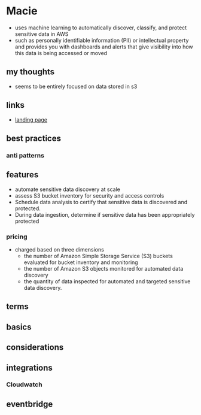 # Macie

- uses machine learning to automatically discover, classify, and protect sensitive data in AWS
- such as personally identifiable information (PII) or intellectual property and provides you with dashboards and alerts that give visibility into how this data is being accessed or moved

## my thoughts

- seems to be entirely focused on data stored in s3

## links

- [landing page](https://aws.amazon.com/macie/?did=ap_card&trk=ap_card)

## best practices

### anti patterns

## features

- automate sensitive data discovery at scale
- assess S3 bucket inventory for security and access controls
- Schedule data analysis to certify that sensitive data is discovered and protected.
- During data ingestion, determine if sensitive data has been appropriately protected

### pricing

- charged based on three dimensions
  - the number of Amazon Simple Storage Service (S3) buckets evaluated for bucket inventory and monitoring
  - the number of Amazon S3 objects monitored for automated data discovery
  - the quantity of data inspected for automated and targeted sensitive data discovery.

## terms

## basics

## considerations

## integrations

### Cloudwatch

## eventbridge
